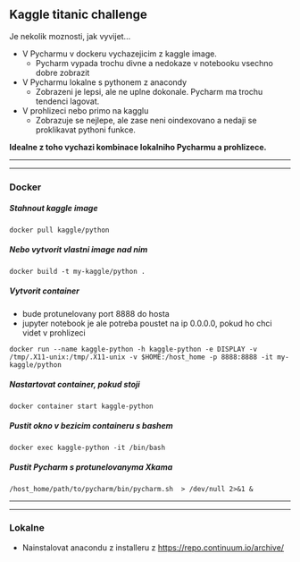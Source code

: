 ## Kaggle titanic challenge

Je nekolik moznosti, jak vyvijet...
* V Pycharmu v dockeru vychazejicim z kaggle image.
    - Pycharm vypada trochu divne a nedokaze v notebooku vsechno dobre zobrazit
* V Pycharmu lokalne s pythonem z anacondy
    - Zobrazeni je lepsi, ale ne uplne dokonale. Pycharm ma trochu tendenci lagovat.
* V prohlizeci nebo primo na kagglu
    - Zobrazuje se nejlepe, ale zase neni oindexovano a nedaji se proklikavat pythoni funkce.

**Idealne z toho vychazi kombinace lokalniho Pycharmu a prohlizece.**

---------------------------------------------------------------------
---------------------------------------------------------------------
### Docker
##### Stahnout kaggle image
~~~
docker pull kaggle/python
~~~
##### Nebo vytvorit vlastni image nad nim
~~~
docker build -t my-kaggle/python .
~~~
##### Vytvorit container
- bude protunelovany port 8888 do hosta
- jupyter notebook je ale potreba poustet na ip 0.0.0.0, pokud ho chci videt v prohlizeci
~~~
docker run --name kaggle-python -h kaggle-python -e DISPLAY -v /tmp/.X11-unix:/tmp/.X11-unix -v $HOME:/host_home -p 8888:8888 -it my-kaggle/python
~~~
##### Nastartovat container, pokud stoji
~~~
docker container start kaggle-python
~~~
##### Pustit okno v bezicim containeru s bashem
~~~
docker exec kaggle-python -it /bin/bash
~~~
##### Pustit Pycharm s protunelovanyma Xkama
~~~
/host_home/path/to/pycharm/bin/pycharm.sh  > /dev/null 2>&1 &
~~~
--------
--------
### Lokalne
* Nainstalovat anacondu z installeru z https://repo.continuum.io/archive/
